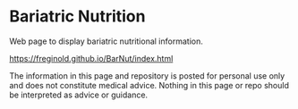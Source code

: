 # Bariatric Nutrition
Web page to display bariatric nutritional information.

https://freginold.github.io/BarNut/index.html

The information in this page and repository is posted for personal use only and does not constitute medical advice. Nothing in this page or repo should be interpreted as advice or guidance.
